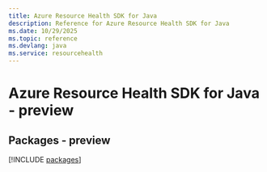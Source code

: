 ```yaml
---
title: Azure Resource Health SDK for Java
description: Reference for Azure Resource Health SDK for Java
ms.date: 10/29/2025
ms.topic: reference
ms.devlang: java
ms.service: resourcehealth
---
```

# Azure Resource Health SDK for Java - preview
## Packages - preview
[!INCLUDE [packages](resource-health-index.md)]